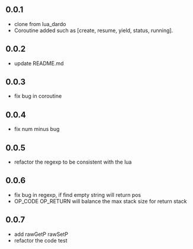 

## 0.0.1
* clone from lua_dardo
* Coroutine added such as [create, resume, yield, status, running].

## 0.0.2
* update README.md

## 0.0.3
* fix bug in coroutine

## 0.0.4
* fix num minus bug

## 0.0.5
* refactor the regexp to be consistent with the lua

## 0.0.6
* fix bug in regexp, if find empty string will return pos
* OP_CODE OP_RETURN will balance the max stack size for return stack

## 0.0.7
* add rawGetP rawSetP
* refactor the code test

